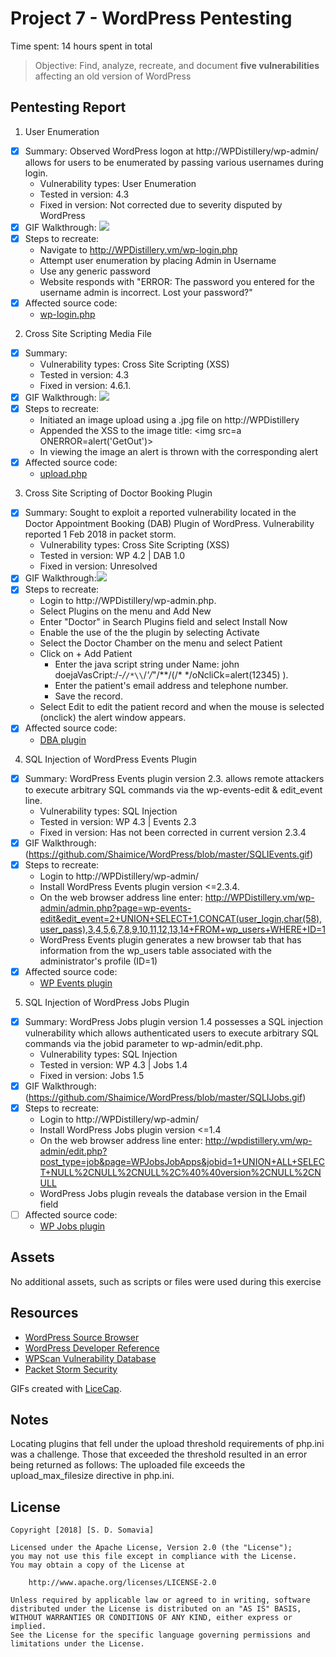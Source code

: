 # Project 7 - WordPress Pentesting

Time spent: 14 hours spent in total

> Objective: Find, analyze, recreate, and document **five vulnerabilities** affecting an old version of WordPress

## Pentesting Report

1. User Enumeration
  - [X] Summary: Observed WordPress logon at http://WPDistillery/wp-admin/ allows for users to be enumerated by passing various usernames during login.  
    - Vulnerability types: User Enumeration
    - Tested in version: 4.3
    - Fixed in version: Not corrected due to severity disputed by WordPress
  - [X] GIF Walkthrough: ![](https://github.com/Shaimice/WordPress/blob/master/UserEnumeration.gif)
  - [X] Steps to recreate:
    - Navigate to http://WPDistillery.vm/wp-login.php
    - Attempt user enumeration by placing Admin in Username
    - Use any generic password
    - Website responds with "ERROR: The password you entered for the username admin is incorrect. Lost your password?"
  - [X] Affected source code:
    - [wp-login.php](https://core.trac.wordpress.org/browser/branches/4.3/src/wp-login.php)

2. Cross Site Scripting Media File
  - [X] Summary:
    - Vulnerability types: Cross Site Scripting (XSS)
    - Tested in version: 4.3
    - Fixed in version: 4.6.1.
  - [X] GIF Walkthrough: ![](https://github.com/Shaimice/WordPress/blob/master/XSSMedia.gif)
  - [X] Steps to recreate:
    - Initiated an image upload using a .jpg file on http://WPDistillery
    - Appended the XSS to the image title: <img src=a ONERROR=alert('GetOut')>
    - In viewing the image an alert is thrown with the corresponding alert
  - [X] Affected source code:
    - [upload.php](https://core.trac.wordpress.org/browser/branches/4.3/src/wp-admin/upload.php)

3. Cross Site Scripting of Doctor Booking Plugin
  - [X] Summary: Sought to exploit a reported vulnerability located in the Doctor Appointment Booking (DAB) Plugin of WordPress. Vulnerability reported 1 Feb 2018 in packet storm.
    - Vulnerability types: Cross Site Scripting (XSS)
    - Tested in version: WP 4.2 | DAB 1.0
    - Fixed in version: Unresolved
  - [X] GIF Walkthrough:![](https://github.com/Shaimice/WordPress/blob/master/DrXSS.gif)
  - [X] Steps to recreate:
    - Login to http://WPDistillery/wp-admin.php.
    - Select Plugins on the menu and Add New
    - Enter "Doctor" in Search Plugins field and select Install Now
    - Enable the use of the the plugin by selecting Activate
    - Select the Doctor Chamber on the menu and select Patient
    - Click on + Add Patient
      - Enter the java script string under Name: john doejaVasCript:/*-/*`/*\\`/*\'/*\"/**/(/* */oNcliCk=alert(12345) ).
      - Enter the patient's email address and telephone number.
      - Save the record.
    - Select Edit to edit the patient record and when the mouse is selected (onclick) the alert window appears.
  - [X] Affected source code:
    - [DBA plugin](https://codecanyon.net/item/doctor-appointment-booking-wordpress-plugin/21215314)

4. SQL Injection of WordPress Events Plugin
  - [X] Summary: WordPress Events plugin version 2.3. allows remote attackers to execute arbitrary SQL commands via the wp-events-edit & edit_event line.
    - Vulnerability types: SQL Injection
    - Tested in version: WP 4.3 | Events 2.3
    - Fixed in version: Has not been corrected in current version 2.3.4
  - [X] GIF Walkthrough: (https://github.com/Shaimice/WordPress/blob/master/SQLIEvents.gif)
  - [X] Steps to recreate:
    - Login to http://WPDistillery/wp-admin/
    - Install WordPress Events plugin version <=2.3.4.
    - On the web browser address line enter: http://WPDistillery.vm/wp-admin/admin.php?page=wp-events-edit&edit_event=2+UNION+SELECT+1,CONCAT(user_login,char(58),user_pass),3,4,5,6,7,8,9,10,11,12,13,14+FROM+wp_users+WHERE+ID=1
    - WordPress Events plugin generates a new browser tab that has information from the wp_users table associated with the administrator's profile (ID=1)
  - [X] Affected source code:
    - [WP Events plugin](https://ajdg.solutions/?pk_campaign=plugin-url)

5. SQL Injection of WordPress Jobs Plugin
  - [X] Summary: WordPress Jobs plugin version 1.4 possesses a SQL injection vulnerability which allows authenticated users to execute arbitrary SQL commands via the jobid parameter to wp-admin/edit.php.
    - Vulnerability types: SQL Injection
    - Tested in version: WP 4.3 | Jobs 1.4
    - Fixed in version: Jobs 1.5
  - [X] GIF Walkthrough: (https://github.com/Shaimice/WordPress/blob/master/SQLIJobs.gif)
  - [X] Steps to recreate:
    - Login to http://WPDistillery/wp-admin/
    - Install WordPress Jobs plugin version <=1.4
    - On the web browser address line enter: http://wpdistillery.vm/wp-admin/edit.php?post_type=job&page=WPJobsJobApps&jobid=1+UNION+ALL+SELECT+NULL%2CNULL%2CNULL%2C%40%40version%2CNULL%2CNULL
    - WordPress Jobs plugin reveals the database version in the Email field
  - [ ] Affected source code:
    - [WP Jobs plugin](https://wordpress.org/plugins/wp-job-manager/)

## Assets

No additional assets, such as scripts or files were used during this exercise

## Resources

- [WordPress Source Browser](https://core.trac.wordpress.org/browser/)
- [WordPress Developer Reference](https://developer.wordpress.org/reference/)
- [WPScan Vulnerability Database](https://wpvulndb.com/)
- [Packet Storm Security](https://packetstormsecurity.com/)

GIFs created with [LiceCap](http://www.cockos.com/licecap/).

## Notes

Locating plugins that fell under the upload threshold requirements of php.ini was a challenge.  Those that exceeded the threshold resulted in an error being returned as follows:  The uploaded file exceeds the upload_max_filesize directive in php.ini.

## License

    Copyright [2018] [S. D. Somavia]

    Licensed under the Apache License, Version 2.0 (the "License");
    you may not use this file except in compliance with the License.
    You may obtain a copy of the License at

        http://www.apache.org/licenses/LICENSE-2.0

    Unless required by applicable law or agreed to in writing, software
    distributed under the License is distributed on an "AS IS" BASIS,
    WITHOUT WARRANTIES OR CONDITIONS OF ANY KIND, either express or implied.
    See the License for the specific language governing permissions and
    limitations under the License.
